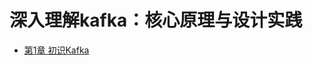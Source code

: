 # 深入理解kafka：核心原理与设计实践

- [第1章 初识Kafka](https://github.com/Uyouii/Reading/blob/master/%E6%B6%88%E6%81%AF%E9%98%9F%E5%88%97/kafka/%E6%B7%B1%E5%85%A5%E7%90%86%E8%A7%A3kafka%EF%BC%9A%E6%A0%B8%E5%BF%83%E5%8E%9F%E7%90%86%E4%B8%8E%E8%AE%BE%E8%AE%A1%E5%AE%9E%E8%B7%B5/%E7%AC%AC1%E7%AB%A0%20%E5%88%9D%E8%AF%86Kafka.md)
